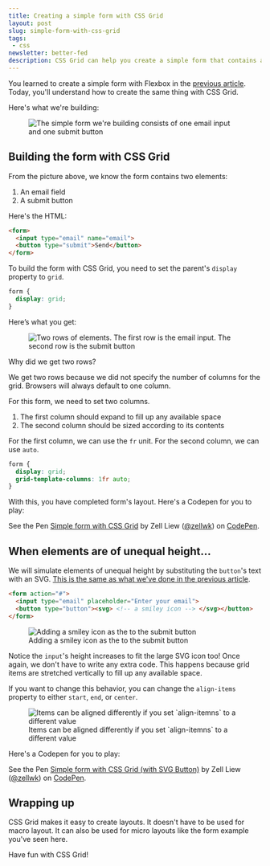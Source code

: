 ```yaml
---
title: Creating a simple form with CSS Grid
layout: post
slug: simple-form-with-css-grid
tags:
 - css
newsletter: better-fed
description: CSS Grid can help you create a simple form that contains an email and a submit button easily. I'll show you how in this article.
---
```


You learned to create a simple form with Flexbox in the [previous article][1]. Today, you'll understand how to create the same thing with CSS Grid.

Here's what we're building:

<figure>
  <img src="/images/2018/simple-form-css-grid/form.png" alt="The simple form we're building consists of one email input and one submit button">
</figure>

<!-- more -->

<div class="jsCkClone" data-should-not-clone></div>

## Building the form with CSS Grid

From the picture above, we know the form contains two elements:

1. An email field
2. A submit button

Here's the HTML:

```html
<form>
  <input type="email" name="email">
  <button type="submit">Send</button>
</form>
```

To build the form with CSS Grid, you need to set the parent's `display` property to `grid`.

```css
form {
  display: grid;
}
```

Here’s what you get:

<figure>
  <img src="/images/2018/simple-form-css-grid/grid1.png" alt="Two rows of elements. The first row is the email input. The second row is the submit button">
</figure>

Why did we get two rows?

We get two rows because we did not specify the number of columns for the grid. Browsers will always default to one column.

For this form, we need to set two columns.

1. The first column should expand to fill up any available space
2. The second column should be sized according to its contents

For the first column, we can use the `fr` unit. For the second column, we can use `auto`.

```css
form {
  display: grid;
  grid-template-columns: 1fr auto;
}
```

With this, you have completed form's layout. Here's a Codepen for you to play:

<p data-height="300" data-theme-id="7929" data-slug-hash="qMLErJ" data-default-tab="result" data-user="zellwk" data-pen-title="Simple form with CSS Grid" class="codepen">See the Pen <a href="https://codepen.io/zellwk/pen/qMLErJ/">Simple form with CSS Grid</a> by Zell Liew (<a href="https://codepen.io/zellwk">@zellwk</a>) on <a href="https://codepen.io">CodePen</a>.</p>
<script async src="https://static.codepen.io/assets/embed/ei.js"></script>

## When elements are of unequal height...

We will simulate elements of unequal height by substituting the `button`'s text with an SVG. [This is the same as what we've done in the previous article][2].

```html
<form action="#">
  <input type="email" placeholder="Enter your email">
  <button type="button"><svg> <!-- a smiley icon --> </svg></button>
</form>
```

<figure>
  <img src="/images/2018/simple-form-css-grid/smiley.png" alt="Adding a smiley icon as the to the submit button">
  <figcaption aria-hidden>Adding a smiley icon as the to the submit button</figcaption>
</figure>

Notice the `input`'s height increases to fit the large SVG icon too! Once again, we don't have to write any extra code. This happens because grid items are stretched vertically to fill up any available space.

If you want to change this behavior, you can change the `align-items` property to either `start`, `end`, or `center`.

<figure>
  <img src="/images/2018/simple-form-css-grid/align-items.png" alt="Items can be aligned differently if you set `align-itemns` to a different value">
  <figcaption aria-hidden>Items can be aligned differently if you set `align-itemns` to a different value</figcaption>
</figure>

Here's a Codepen for you to play:

<p data-height="300" data-theme-id="7929" data-slug-hash="jvXEzm" data-default-tab="result" data-user="zellwk" data-pen-title="Simple form with CSS Grid (with SVG Button)" class="codepen">See the Pen <a href="https://codepen.io/zellwk/pen/jvXEzm/">Simple form with CSS Grid (with SVG Button)</a> by Zell Liew (<a href="https://codepen.io/zellwk">@zellwk</a>) on <a href="https://codepen.io">CodePen</a>.</p>
<script async src="https://static.codepen.io/assets/embed/ei.js"></script>

## Wrapping up

CSS Grid makes it easy to create layouts. It doesn't have to be used for macro layout. It can also be used for micro layouts like the form example you've seen here.

Have fun with CSS Grid!

[1]:	/blog/simple-form-with-flexbox "Creating a simple form with Flexbox"
[2]:	/blog/simple-form-with-flexbox "Building a simple form with Flexbox"
